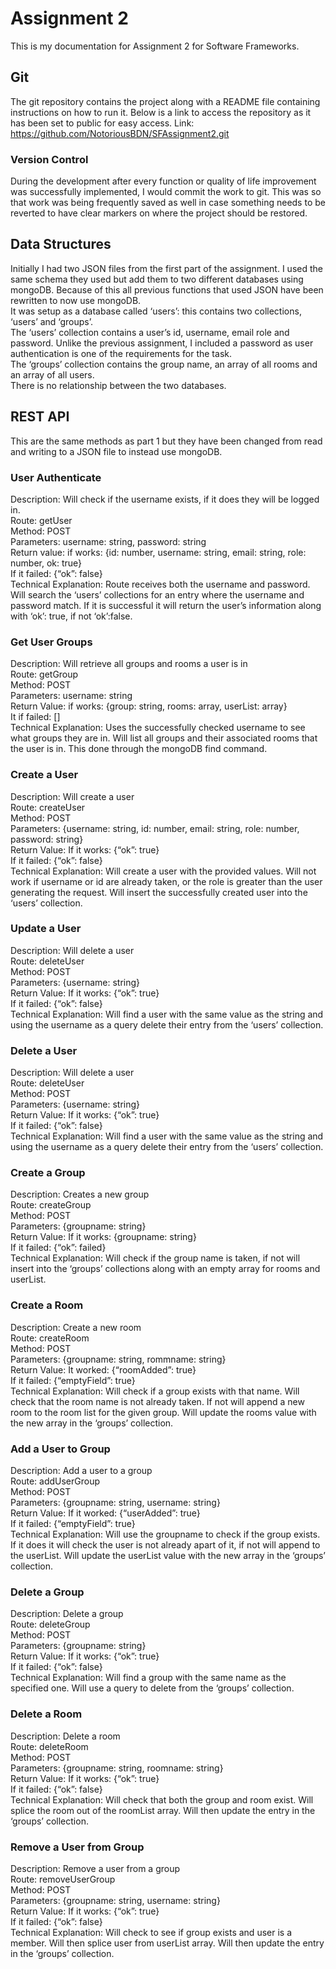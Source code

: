 # Assignment 2

This is my documentation for Assignment 2 for Software Frameworks.

## Git

The git repository contains the project along with a README file containing instructions on how to run it. Below is a link to access the repository as it has been set to public for easy access.
Link: https://github.com/NotoriousBDN/SFAssignment2.git

### Version Control

During the development after every function or quality of life improvement was successfully implemented, I would commit the work to git. This was so that work was being frequently saved as well in case something needs to be reverted to have clear markers on where the project should be restored.

## Data Structures

Initially I had two JSON files from the first part of the assignment. I used the same schema they used but add them to two different databases using mongoDB. Because of this all previous functions that used JSON have been rewritten to now use mongoDB. 
<br>
It was setup as a database called ‘users’: this contains two collections, ‘users’ and ‘groups’.
<br>
The ‘users’ collection contains a user’s id, username, email role and password. Unlike the previous assignment, I included a password as user authentication is one of the requirements for the task.
<br>
The ‘groups’ collection contains the group name, an array of all rooms and an array of all users.
<br>
There is no relationship between the two databases.

## REST API

This are the same methods as part 1 but they have been changed from read and writing to a JSON file to instead use mongoDB.


### User Authenticate

Description: Will check if the username exists, if it does they will be logged in.
<br>
Route: getUser
<br>
Method: POST
<br>
Parameters: username: string, password: string
<br>
Return value: if works: {id: number, username: string, email: string, role: number, ok: true}
<br>
If it failed: {“ok”: false}
<br>
Technical Explanation: Route receives both the username and password. Will search the ‘users’ collections for an entry where the username and password match. If it is successful it will return the user’s information along with ‘ok’: true, if not ‘ok’:false.

### Get User Groups

Description: Will retrieve all groups and rooms a user is in
<br>
Route: getGroup
<br>
Method: POST
<br>
Parameters: username: string
<br>
Return Value: if works: {group: string, rooms: array, userList: array}
<br>
It if failed: []
<br>
Technical Explanation: Uses the successfully checked username to see what groups they are in. Will list all groups and their associated rooms that the user is in. This done through the mongoDB find command.

### Create a User

Description: Will create a user
<br>
Route: createUser
<br>
Method: POST
<br>
Parameters: {username: string, id: number, email: string, role: number, password: string}
<br>
Return Value: If it works: {“ok”: true}
<br>
If it failed: {“ok”: false}
<br>
Technical Explanation: Will create a user with the provided values. Will not work if username or id are already taken, or the role is greater than the user generating the request. Will insert the successfully created user into the ‘users’ collection.

### Update a User

Description: Will delete a user
<br>
Route: deleteUser
<br>
Method: POST
<br>
Parameters: {username: string}
<br>
Return Value: If it works: {“ok”: true}
<br>
If it failed: {“ok”: false}
<br>
Technical Explanation: Will find a user with the same value as the string and using the username as a query delete their entry from the ‘users’ collection.

### Delete a User

Description: Will delete a user
<br>
Route: deleteUser
<br>
Method: POST
<br>
Parameters: {username: string}
<br>
Return Value: If it works: {“ok”: true}
<br>
If it failed: {“ok”: false}
<br>
Technical Explanation: Will find a user with the same value as the string and using the username as a query delete their entry from the ‘users’ collection.

### Create a Group

Description: Creates a new group
<br>
Route: createGroup
<br>
Method: POST
<br>
Parameters: {groupname: string}
<br>
Return Value: If it works: {groupname: string}
<br>
If it failed: {“ok”: failed}
<br>
Technical Explanation: Will check if the group name is taken, if not will insert into the ‘groups’ collections along with an empty array for rooms and userList.

### Create a Room
Description: Create a new room
<br>
Route: createRoom
<br>
Method: POST
<br>
Parameters: {groupname: string, rommname: string}
<br>
Return Value: It worked: {“roomAdded”: true}
<br>
If it failed: {“emptyField”: true}
<br>
Technical Explanation: Will check if a group exists with that name. Will check that the room name is not already taken. If not will append a new room to the room list for the given group. Will update the rooms value with the new array in the ‘groups’ collection.

### Add a User to Group
Description: Add a user to a group
<br>
Route: addUserGroup
<br>
Method: POST
<br>
Parameters: {groupname: string, username: string}
<br>
Return Value: If it worked: {“userAdded”: true}
<br>
If it failed: {“emptyField”: true}
<br>
Technical Explanation: Will use the groupname to check if the group exists. If it does it will check the user is not already apart of it, if not will append to the userList. Will update the userList value with the new array in the ‘groups’ collection.

### Delete a Group

Description: Delete a group
<br>
Route: deleteGroup
<br>
Method: POST
<br>
Parameters: {groupname: string}
<br>
Return Value: If it works: {“ok”: true}
<br>
If it failed: {“ok”: false}
<br>
Technical Explanation: Will find a group with the same name as the specified one. Will use a query to delete from the ‘groups’ collection.

### Delete a Room

Description: Delete a room
<br>
Route: deleteRoom
<br>
Method: POST
<br>
Parameters: {groupname: string, roomname: string}
<br>
Return Value: If it works: {“ok”: true}
<br>
If it failed: {“ok”: false}
<br>
Technical Explanation: Will check that both the group and room exist. Will splice the room out of the roomList array. Will then update the entry in the ‘groups’ collection.

### Remove a User from Group

Description: Remove a user from a group
<br>
Route: removeUserGroup
<br>
Method: POST
<br>
Parameters: {groupname: string, username: string}
<br>
Return Value: If it works: {“ok”: true}
<br>
If it failed: {“ok”: false}
<br>
Technical Explanation: Will check to see if group exists and user is a member. Will then splice user from userList array. Will then update the entry in the ‘groups’ collection.


























